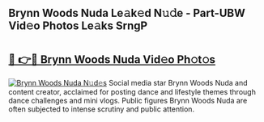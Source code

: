 ## Brynn Woods Nuda Le𝚊k𝚎d N𝚞𝚍e - Part-UBW Vid𝚎o Photos Le𝚊ks SrngP

# <h2><a href="http://fbdrzum.evod.top/?m=Brynn+Woods+Nuda">🔗 👉🔴 Brynn Woods Nuda Vid𝚎o Ph𝚘t𝚘s</a></h2>

[![Brynn Woods Nuda N𝚞d𝚎s](https://i.imgur.com/8V9OHl7.gif)](http://fbdrzum.evod.top/?m=Brynn+Woods+Nuda)
Social media star Brynn Woods Nuda and content creator, acclaimed for posting dance and lifestyle themes through dance challenges and mini vlogs. Public figures Brynn Woods Nuda are often subjected to intense scrutiny and public attention. 
